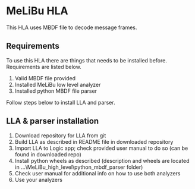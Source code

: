 
  # MeLiBu HLA
  
  This HLA uses MBDF file to decode message frames.
  
## Requirements 

To use this HLA there are things that needs to be installed before. Requirements are listed below.

1. Valid MBDF file provided
2. Installed MeLiBu low level analyzer
3. Installed python MBDF file parser

Follow steps below to install LLA and parser.

## LLA & parser installation

1. Download repository for LLA from git
2. Build LLA as described in README file in downloaded repository 
3. Import LLA to Logic app; check provided user manual to do so (can be found in downloaded repo)
4. Install python wheels as described (description and wheels are located in ...\MeLiBu_high_level\python_mbdf_parser folder)
5. Check user manual for additional info on how to use both analyzers
6. Use your analyzers

  